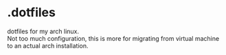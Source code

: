 # .dotfiles
dotfiles for my arch linux. <br>
Not too much configuration, this is more for migrating from virtual machine to an actual arch installation.

